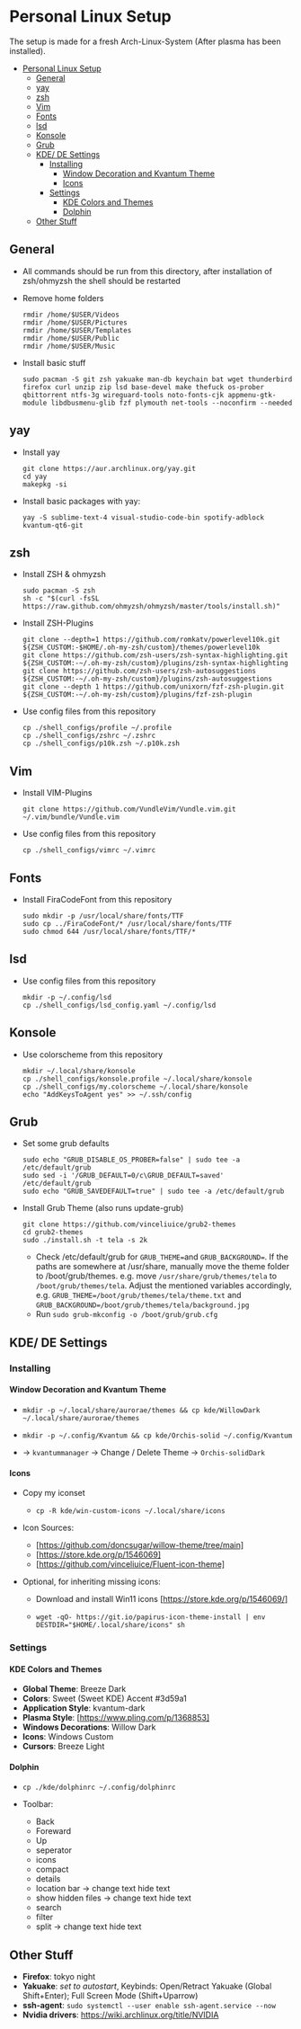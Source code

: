 # Personal Linux Setup

The setup is made for a fresh Arch-Linux-System (After plasma has been installed).

- [Personal Linux Setup](#personal-linux-setup)
  - [General](#general)
  - [yay](#yay)
  - [zsh](#zsh)
  - [Vim](#vim)
  - [Fonts](#fonts)
  - [lsd](#lsd)
  - [Konsole](#konsole)
  - [Grub](#grub)
  - [KDE/ DE Settings](#kde-de-settings)
    - [Installing](#installing)
      - [Window Decoration and Kvantum Theme](#window-decoration-and-kvantum-theme)
      - [Icons](#icons)
    - [Settings](#settings)
      - [KDE Colors and Themes](#kde-colors-and-themes)
      - [Dolphin](#dolphin)
  - [Other Stuff](#other-stuff)

## General

- All commands should be run from this directory, after installation of zsh/ohmyzsh the shell should be restarted

- Remove home folders

  ```shell
  rmdir /home/$USER/Videos
  rmdir /home/$USER/Pictures
  rmdir /home/$USER/Templates
  rmdir /home/$USER/Public
  rmdir /home/$USER/Music
  ```

- Install basic stuff
  
  ```shell
  sudo pacman -S git zsh yakuake man-db keychain bat wget thunderbird firefox curl unzip zip lsd base-devel make thefuck os-prober qbittorrent ntfs-3g wireguard-tools noto-fonts-cjk appmenu-gtk-module libdbusmenu-glib fzf plymouth net-tools --noconfirm --needed
  ```

## yay

- Install yay

  ```shell
  git clone https://aur.archlinux.org/yay.git
  cd yay
  makepkg -si
  ```

- Install basic packages with yay:

  ```shell
  yay -S sublime-text-4 visual-studio-code-bin spotify-adblock kvantum-qt6-git
  ```

## zsh

- Install ZSH & ohmyzsh

  ```shell
  sudo pacman -S zsh
  sh -c "$(curl -fsSL https://raw.github.com/ohmyzsh/ohmyzsh/master/tools/install.sh)"
  ```

- Install ZSH-Plugins

  ```shell
  git clone --depth=1 https://github.com/romkatv/powerlevel10k.git ${ZSH_CUSTOM:-$HOME/.oh-my-zsh/custom}/themes/powerlevel10k
  git clone https://github.com/zsh-users/zsh-syntax-highlighting.git ${ZSH_CUSTOM:-~/.oh-my-zsh/custom}/plugins/zsh-syntax-highlighting
  git clone https://github.com/zsh-users/zsh-autosuggestions ${ZSH_CUSTOM:-~/.oh-my-zsh/custom}/plugins/zsh-autosuggestions
  git clone --depth 1 https://github.com/unixorn/fzf-zsh-plugin.git ${ZSH_CUSTOM:-~/.oh-my-zsh/custom}/plugins/fzf-zsh-plugin
  ```

- Use config files from this repository

  ```shell
  cp ./shell_configs/profile ~/.profile
  cp ./shell_configs/zshrc ~/.zshrc
  cp ./shell_configs/p10k.zsh ~/.p10k.zsh

  ```

## Vim

- Install VIM-Plugins

  ```shell
  git clone https://github.com/VundleVim/Vundle.vim.git ~/.vim/bundle/Vundle.vim
  ```

- Use config files from this repository

  ```shell
  cp ./shell_configs/vimrc ~/.vimrc
  ```

## Fonts

- Install FiraCodeFont from this repository

  ```shell
  sudo mkdir -p /usr/local/share/fonts/TTF
  sudo cp ../FiraCodeFont/* /usr/local/share/fonts/TTF
  sudo chmod 644 /usr/local/share/fonts/TTF/*
  ```

## lsd

- Use config files from this repository

  ```shell
  mkdir -p ~/.config/lsd
  cp ./shell_configs/lsd_config.yaml ~/.config/lsd
  ```

## Konsole

- Use colorscheme from this repository

  ```shell
  mkdir ~/.local/share/konsole
  cp ./shell_configs/konsole.profile ~/.local/share/konsole
  cp ./shell_configs/my.colorscheme ~/.local/share/konsole
  echo "AddKeysToAgent yes" >> ~/.ssh/config
  ```

## Grub

- Set some grub defaults

  ```shell
  sudo echo "GRUB_DISABLE_OS_PROBER=false" | sudo tee -a /etc/default/grub
  sudo sed -i '/GRUB_DEFAULT=0/c\GRUB_DEFAULT=saved' /etc/default/grub
  sudo echo "GRUB_SAVEDEFAULT=true" | sudo tee -a /etc/default/grub
  ```

- Install Grub Theme (also runs update-grub)

  ```shell
  git clone https://github.com/vinceliuice/grub2-themes
  cd grub2-themes
  sudo ./install.sh -t tela -s 2k
  ```

  - Check /etc/default/grub for `GRUB_THEME=`and `GRUB_BACKGROUND=`. If the paths are somewhere at /usr/share, manually move the theme folder to /boot/grub/themes. e.g. move `/usr/share/grub/themes/tela` to `/boot/grub/themes/tela`. Adjust the mentioned variables accordingly, e.g. `GRUB_THEME=/boot/grub/themes/tela/theme.txt` and `GRUB_BACKGROUND=/boot/grub/themes/tela/background.jpg`
  - Run `sudo grub-mkconfig -o /boot/grub/grub.cfg`

## KDE/ DE Settings

### Installing

#### Window Decoration and Kvantum Theme

- ```shell
  mkdir -p ~/.local/share/aurorae/themes && cp kde/WillowDark ~/.local/share/aurorae/themes
  ```

- ```shell
  mkdir -p ~/.config/Kvantum && cp kde/Orchis-solid ~/.config/Kvantum
  ```

- -> `kvantummanager` -> Change / Delete Theme -> `Orchis-solidDark`

#### Icons

- Copy my iconset

  - ```shell
    cp -R kde/win-custom-icons ~/.local/share/icons
    ```
  
- Icon Sources:
  - [https://github.com/doncsugar/willow-theme/tree/main]
  - [https://store.kde.org/p/1546069]
  - [https://github.com/vinceliuice/Fluent-icon-theme]
- Optional, for inheriting missing icons:
  - Download and install Win11 icons [https://store.kde.org/p/1546069/]

  - ```shell
    wget -qO- https://git.io/papirus-icon-theme-install | env DESTDIR="$HOME/.local/share/icons" sh
    ```

### Settings

#### KDE Colors and Themes

- **Global Theme**: Breeze Dark
- **Colors**: Sweet (Sweet KDE) Accent #3d59a1
- **Application Style**: kvantum-dark
- **Plasma Style**: [https://www.pling.com/p/1368853]
- **Windows Decorations**: Willow Dark
- **Icons**: Windows Custom
- **Cursors**: Breeze Light

#### Dolphin

- ```shell
  cp ./kde/dolphinrc ~/.config/dolphinrc
  ```

- Toolbar:
  - Back
  - Foreward
  - Up
  - seperator
  - icons
  - compact
  - details
  - location bar -> change text hide text
  - show hidden files -> change text hide text
  - search
  - filter
  - split -> change text hide text

## Other Stuff

- **Firefox**: tokyo night
- **Yakuake**: _set to autostart_, Keybinds: Open/Retract Yakuake (Global Shift+Enter); Full Screen Mode (Shift+Uparrow)
- **ssh-agent**: `sudo systemctl --user enable ssh-agent.service --now`
- **Nvidia drivers**: <https://wiki.archlinux.org/title/NVIDIA>
